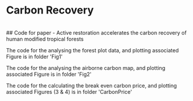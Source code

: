 # Carbon Recovery
<br>
## Code for paper - Active restoration accelerates the carbon recovery of human modified tropical forests
<br>


The code for the analysing the forest plot data, and plotting associated Figure is in folder 'Fig1'

The code for the analysing the airborne carbon map, and plotting associated Figure is in folder 'Fig2'

The code for the calculating the break even carbon price, and plotting associated Figures (3 & 4) is in folder 'CarbonPrice'
